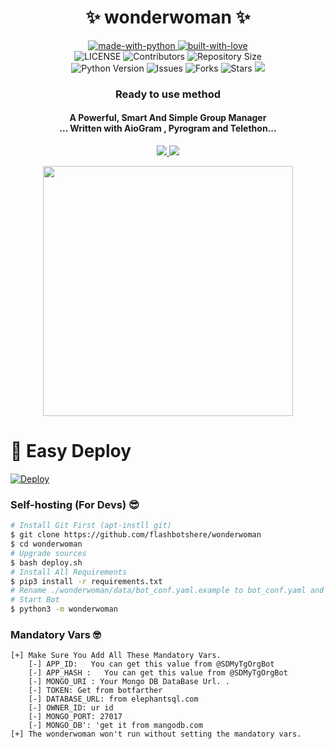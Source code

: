<h1 align="center"><b>✨ wonderwoman ✨</b></h1> 


<p align="center">
    <a href="https://python.org">
        <img src="http://forthebadge.com/images/badges/made-with-python.svg" alt="made-with-python">
    </a>
    <a href="https://GitHub.com/flashbotshere">
        <img src="http://ForTheBadge.com/images/badges/built-with-love.svg" alt="built-with-love">
    </a> <br>
    <img src="https://img.shields.io/github/license/Sadew451/wonderwoman?style=for-the-badge&logo=appveyor" alt="LICENSE">
    <img src="https://img.shields.io/github/contributors/Sadew451/wonderwoman?style=for-the-badge&logo=appveyor" alt="Contributors">
    <img src="https://img.shields.io/github/repo-size/Sadew451/wonderwoman?style=for-the-badge&logo=appveyor" alt="Repository Size"> <br>
    <img src="https://img.shields.io/badge/python-3.9-green?style=for-the-badge&logo=appveyor" alt="Python Version">
    <img src="https://img.shields.io/github/issues/Sadew451/wonderwoman?style=for-the-badge&logo=appveyor" alt="Issues">
    <img src="https://img.shields.io/github/forks/Sadew451/wonderwoman?style=for-the-badge&logo=appveyor" alt="Forks">
    <img src="https://img.shields.io/github/stars/Sadew451/wonderwoman?style=for-the-badge&logo=appveyor" alt="Stars">
    <a href="https://pypi.org/project/Telethon/"> <img src="https://img.shields.io/pypi/v/telethon?color=yellow&label=telethon&logo=python&logoColor=green&style=for-the-badge" /></a>
</p>

<h3 align="center"> 
    Ready to use method
</h3>

<h4 align="center">A Powerful, Smart And Simple Group Manager <br> ... Written with AioGram , Pyrogram and Telethon...</h4>
<p align='center'>
  <a href="https://www.python.org/" alt="made-with-python"> <img src="https://img.shields.io/badge/Made%20with-Python-1f425f.svg?style=flat-square&logo=python&color=blue" /> </a>
  <a href="https://github.com/flashbotshere/wonderwoman/graphs/commit-activity" alt="Maintenance"> <img src="https://img.shields.io/badge/Maintained%3F-yes-green.svg?style=flat-square" /> </a>
</p>

<p align="center"><a href="https://t.me/wonderwomanSupport_Official"><img src="https://telegra.ph/file/b5dcfbc05e4f481f58dc7.jpg" width="400"></a></p>


# 🤩 Easy Deploy 
[![Deploy](https://www.herokucdn.com/deploy/button.svg)](https://heroku.com/deploy?template=https://github.com/flashbotshere/wonderwoman.git)

### Self-hosting (For Devs) 😎
```sh
# Install Git First (apt-instll git)
$ git clone https://github.com/flashbotshere/wonderwoman
$ cd wonderwoman
# Upgrade sources
$ bash deploy.sh
# Install All Requirements 
$ pip3 install -r requirements.txt
# Rename ./wonderwoman/data/bot_conf.yaml.example to bot_conf.yaml and fill
# Start Bot 
$ python3 -m wonderwoman
```

### Mandatory Vars 🤓
```
[+] Make Sure You Add All These Mandatory Vars. 
    [-] APP_ID:   You can get this value from @SDMyTgOrgBot
    [-] APP_HASH :   You can get this value from @SDMyTgOrgBot
    [-] MONGO_URI : Your Mongo DB DataBase Url. .
    [-] TOKEN: Get from botfarther
    [-] DATABASE_URL: from elephantsql.com
    [-] OWNER_ID: ur id
    [-] MONGO_PORT: 27017
    [-] MONGO_DB': 'get it from mangodb.com
[+] The wonderwoman won't run without setting the mandatory vars.
```
